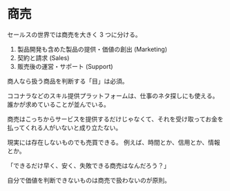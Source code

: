 # 商売

セールスの世界では商売を大きく 3 つに分ける。

1. 製品開発も含めた製品の提供・価値の創出 (Marketing)
2. 契約と請求 (Sales)
3. 販売後の運営・サポート (Support)

商人なら扱う商品を判断する「目」は必須。

ココナラなどのスキル提供プラットフォームは、仕事のネタ探しにも使える。
誰かが求めていることが並んでいる。

商売はこっちからサービスを提供するだけじゃなくて、それを受け取ってお金を払ってくれる人がいないと成り立たない。

現実には存在しないものでも売買できる。
例えば、時間とか、信用とか、情報とか。

「できるだけ早く、安く、失敗できる商売はなんだろう？」

自分で価値を判断できないものは商売で扱わないのが原則。
